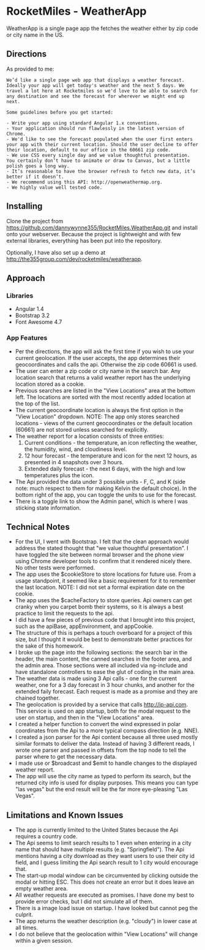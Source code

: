 # RocketMiles - WeatherApp

WeatherApp is a single page app the fetches the weather either by zip code or city name in the US.

## Directions

As provided to me:

```
We’d like a single page web app that displays a weather forecast. Ideally your app will get today's weather and the next 5 days. We travel a lot here at Rocketmiles so we'd love to be able to search for any destination and see the forecast for wherever we might end up next.

Some guidelines before you get started:

- Write your app using standard Angular 1.x conventions.
- Your application should run flawlessly in the latest version of Chrome.
- We'd like to see the forecast populated when the user first enters your app with their current location. Should the user decline to offer their location, default to our office in the 60661 zip code.
- We use CSS every single day and we value thoughtful presentation. You certainly don’t have to animate or draw to Canvas, but a little polish goes a long way.
- It’s reasonable to have the browser refresh to fetch new data, it’s better if it doesn’t.
- We recommend using this API: http://openweathermap.org.
- We highly value well tested code.
```

## Installing

Clone the project from https://github.com/dannywynne355/RocketMiles.WeatherApp.git and install onto your webserver.  Because the project is lightweight and with few external libraries, everything has been put into the repository.

Optionally, I have also set up a demo at http://the355group.com/dev/rocketmiles/weatherapp.

## Approach

### Libraries
* Angular 1.4
* Bootstrap 3.2
* Font Awesome 4.7

### App Features
* Per the directions, the app will ask the first time if you wish to use your current geolocation.  If the user accepts, the app determines their geocoordinates and calls the api.  Otherwise the zip code 60661 is used.
* The user can enter a zip code or city name in the search bar.  Any location search that returns a valid weather report has the underlying location stored as a cookie.  
* Previous searches are listed in the "View Locations" area at the bottom left.  The locations are sorted with the most recently added location at the top of the list.  
* The current geocoordinate location is always the first option in the "View Location" dropdown.  NOTE: The app only stores searched locations - views of the current geocoordinates or the default location (60661) are not stored unless searched for explicitly.
* The weather report for a location consists of three entities: 
  1. Current conditions - the temperature, an icon reflecting the weather, the humidity, wind, and cloudiness level.
  2. 12 hour forecast - the temperature and icon for the next 12 hours, as presented in 4 snapshots over 3 hours.
  3. Extended daily forecast - the next 6 days, with the high and low temperatures plus the icon.
* The Api provided the data under 3 possible units - F, C, and K (side note: much respect to them for making Kelvin the default choice).  In the bottom right of the app, you can toggle the units to use for the forecast.
* There is a toggle link to show the Admin panel, which is where I was sticking state information.  

## Technical Notes
* For the UI, I went with Bootstrap.  I felt that the clean approach would address the stated thought that "we value thoughtful presentation".  I have toggled the site between normal browser and the phone view using Chrome developer tools to confirm that it rendered nicely there.  No other tests were performed.
* The app uses the $cookieStore to store locations for future use.  From a usage standpoint, it seemed like a basic requirement for it to remember the last location.  NOTE: I did not set a formal expiration date on the cookie.
* The app uses the $cacheFactory to store queries.  Api owners can get cranky when you carpet bomb their systems, so it is always a best practice to limit the requests to the api.
* I did have a few pieces of previous code that I brought into this project, such as the apiBase, appEnvironment, and appCookie.
* The structure of this is perhaps a touch overboard for a project of this size, but I thought it would be best to demonstrate better practices for the sake of this homework.
* I broke up the page into the following sections: the search bar in the header, the main content, the canned searches in the footer area, and the admin area.  Those sections were all included via ng-include and have standalone controllers to ease the glut of coding in the main area.  
* The weather data is made using 3 Api calls - one for the current weather, one for a 3 day forecast in 3 hour chunks, and another for the extended faily forecast.  Each request is made as a promise and they are chained together.
* The geolocation is provided by a service that calls http://ip-api.com.  This service is used on app startup, both for the modal request to the user on startup, and then in the "View Locations" area.
* I created a helper function to convert the wind expressed in polar coordinates from the Api to a more typical compass direction (e.g. NNE).
* I created a json parser for the Api content because all three used mostly similar formats to deliver the data.  Instead of having 3 different reads, I wrote one parser and passed in offsets from the top node to tell the parser where to get the necessary data.
* I made use or $broadcast and $emit to handle changes to the displayed weather report.  
* The app will use the city name as typed to perform its search, but the returned city info is used for display purposes.  This means you can type "las vegas" but the end result will be the far more eye-pleasing "Las Vegas".

## Limitations and Known Issues
* The app is currently limited to the United States because the Api requires a country code.
* The Api seems to limit search results to 1 even when entering in a city name that should have multiple results (e.g. "Springfield").  The Api mentions having a city download as they want users to use their city id field, and I guess limiting the Api search result to 1 city would encourage that.
* The start-up modal window can be circumvented by clicking outside the modal or hitting ESC.  This does not create an error but it does leave an empty weather area.
* All weather requests are executed as promises.  I have done my best to provide error checks, but I did not simulate all of them.  
* There is a image load issue on startup.  I have looked but cannot peg the culprit.
* The app returns the weather description (e.g. "cloudy") in lower case at all times.
* I do not believe that the geolocation within "View Locations" will change within a given session.  
